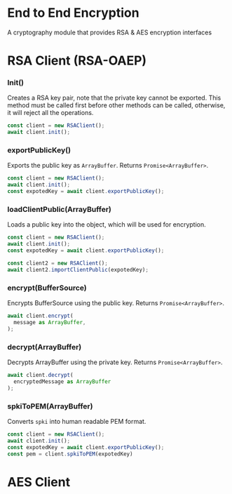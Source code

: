 # End to End Encryption
A cryptography module that provides RSA & AES encryption interfaces

# RSA Client (RSA-OAEP)

### Init()
Creates a RSA key pair, note that the private key cannot be exported. This method must be called first before other methods can be called, otherwise, it will reject all the operations. 
```js
const client = new RSAClient();
await client.init();
```

### exportPublicKey()
Exports the public key as `ArrayBuffer`. Returns `Promise<ArrayBuffer>`.
```js
const client = new RSAClient();
await client.init();
const expotedKey = await client.exportPublicKey();
```

### loadClientPublic(ArrayBuffer)
Loads a public key into the object, which will be used for encryption.
```js
const client = new RSAClient();
await client.init();
const expotedKey = await client.exportPublicKey();

const client2 = new RSAClient();
await client2.importClientPublic(expotedKey);

```

### encrypt(BufferSource)
Encrypts BufferSource using the public key. Returns `Promise<ArrayBuffer>`.
```js
await client.encrypt(
  message as ArrayBuffer,
);
```

### decrypt(ArrayBuffer)
Decrypts ArrayBuffer using the private key. Returns `Promise<ArrayBuffer>`.
```js
await client.decrypt(
  encryptedMessage as ArrayBuffer
);
```

### spkiToPEM(ArrayBuffer)
Converts `spki` into human readable PEM format. 
```js
const client = new RSAClient();
await client.init();
const expotedKey = await client.exportPublicKey();
const pem = client.spkiToPEM(expotedKey)

```

# AES Client

